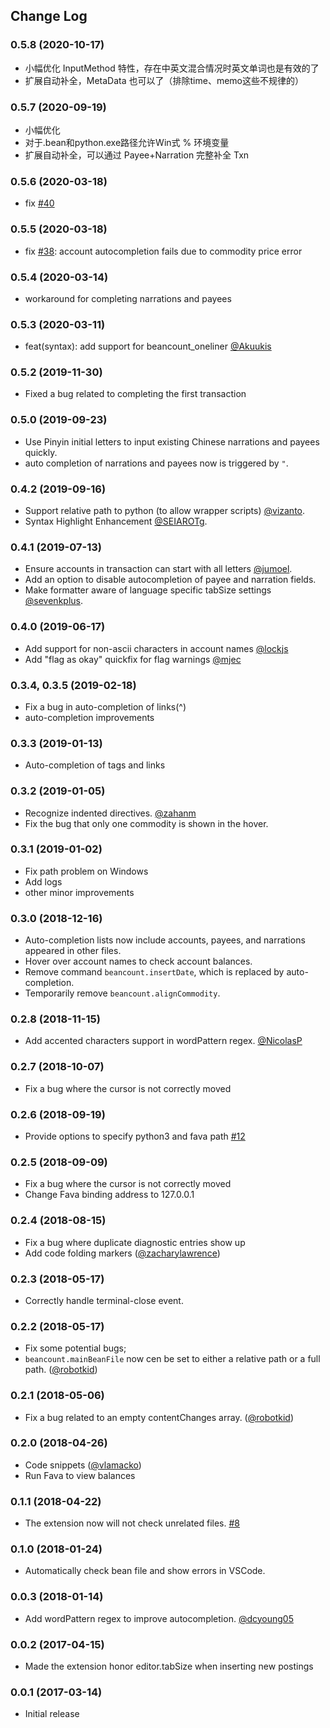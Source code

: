 ## Change Log

### 0.5.8 (2020-10-17)
* 小幅优化 InputMethod 特性，存在中英文混合情况时英文单词也是有效的了
* 扩展自动补全，MetaData 也可以了（排除time、memo这些不规律的）

### 0.5.7 (2020-09-19)
* 小幅优化
* 对于.bean和python.exe路径允许Win式 % 环境变量
* 扩展自动补全，可以通过 Payee+Narration 完整补全 Txn

### 0.5.6 (2020-03-18)
* fix [#40](https://github.com/Lencerf/vscode-beancount/issues/40)

### 0.5.5 (2020-03-18)
* fix [#38](https://github.com/Lencerf/vscode-beancount/issues/38): account autocompletion fails due to commodity price error

### 0.5.4 (2020-03-14)
* workaround for completing narrations and payees

### 0.5.3 (2020-03-11)
* feat(syntax): add support for beancount_oneliner [@Akuukis](https://github.com/Lencerf/vscode-beancount/pull/36)

### 0.5.2 (2019-11-30)
* Fixed a bug related to completing the first transaction

### 0.5.0 (2019-09-23)
* Use Pinyin initial letters to input existing Chinese narrations and payees quickly.
* auto completion of narrations and payees now is triggered by `"`.

### 0.4.2 (2019-09-16)
* Support relative path to python (to allow wrapper scripts) [@vizanto](https://github.com/Lencerf/vscode-beancount/pull/27).
* Syntax Highlight Enhancement [@SEIAROTg](https://github.com/Lencerf/vscode-beancount/pull/28).

### 0.4.1 (2019-07-13)
* Ensure accounts in transaction can start with all letters [@jumoel](https://github.com/Lencerf/vscode-beancount/pull/23).
* Add an option to disable autocompletion of payee and narration fields.
* Make formatter aware of language specific tabSize settings [@sevenkplus](https://github.com/Lencerf/vscode-beancount/pull/21).

### 0.4.0 (2019-06-17)
* Add support for non-ascii characters in account names [@lockjs](https://github.com/Lencerf/vscode-beancount/pull/19)
* Add "flag as okay" quickfix for flag warnings [@mjec](https://github.com/Lencerf/vscode-beancount/pull/18)

### 0.3.4, 0.3.5 (2019-02-18)
* Fix a bug in auto-completion of links(^)
* auto-completion improvements

### 0.3.3 (2019-01-13)
* Auto-completion of tags and links

### 0.3.2 (2019-01-05)
* Recognize indented directives. [@zahanm](https://github.com/Lencerf/vscode-beancount/pull/15)
* Fix the bug that only one commodity is shown in the hover.

### 0.3.1 (2019-01-02)
* Fix path problem on Windows
* Add logs
* other minor improvements

### 0.3.0 (2018-12-16)
* Auto-completion lists now include accounts, payees, and narrations appeared in other files.
* Hover over account names to check account balances.
* Remove command `beancount.insertDate`, which is replaced by auto-completion.
* Temporarily remove `beancount.alignCommodity`.

### 0.2.8 (2018-11-15)
* Add accented characters support in wordPattern regex. [@NicolasP](https://github.com/Lencerf/vscode-beancount/pull/13)

### 0.2.7 (2018-10-07)
* Fix a bug where the cursor is not correctly moved

### 0.2.6 (2018-09-19)
* Provide options to specify python3 and fava path [#12](https://github.com/Lencerf/vscode-beancount/issues/12)

### 0.2.5 (2018-09-09)
* Fix a bug where the cursor is not correctly moved
* Change Fava binding address to 127.0.0.1

### 0.2.4 (2018-08-15)
* Fix a bug where duplicate diagnostic entries show up
* Add code folding markers ([@zacharylawrence](https://github.com/Lencerf/vscode-beancount/pull/11))

### 0.2.3 (2018-05-17)
* Correctly handle terminal-close event.

### 0.2.2 (2018-05-17)
* Fix some potential bugs;
* `beancount.mainBeanFile` now cen be set to either a relative path or a full path. ([@robotkid](https://github.com/Lencerf/vscode-beancount/pull/10))

### 0.2.1 (2018-05-06)
* Fix a bug related to an empty contentChanges array. ([@robotkid](https://github.com/Lencerf/vscode-beancount/pull/9))

### 0.2.0 (2018-04-26)

- Code snippets ([@vlamacko](https://github.com/Lencerf/vscode-beancount/pull/7))
- Run Fava to view balances 

### 0.1.1 (2018-04-22)
- The extension now will not check unrelated files. [#8](https://github.com/Lencerf/vscode-beancount/issues/8)

### 0.1.0 (2018-01-24)
- Automatically check bean file and show errors in VSCode.

### 0.0.3 (2018-01-14)
- Add wordPattern regex to improve autocompletion. [@dcyoung05](https://github.com/Lencerf/vscode-beancount/pull/6)

### 0.0.2 (2017-04-15)
- Made the extension honor editor.tabSize when inserting new postings

### 0.0.1 (2017-03-14)
- Initial release